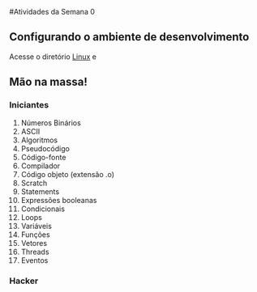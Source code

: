 #Atividades da Semana 0

## Configurando o ambiente de desenvolvimento
 Acesse o diretório [Linux]() e 

## Mão na massa!


### Iniciantes

  1. Números Binários
  2. ASCII
  3. Algoritmos
  4. Pseudocódigo
  5. Código-fonte
  6. Compilador
  7. Código objeto (extensão .o)
  8. Scratch
  9. Statements
  10. Expressões booleanas
  11. Condicionais
  12. Loops
  13. Variáveis
  14. Funções
  15. Vetores
  16. Threads
  17. Eventos


### Hacker
